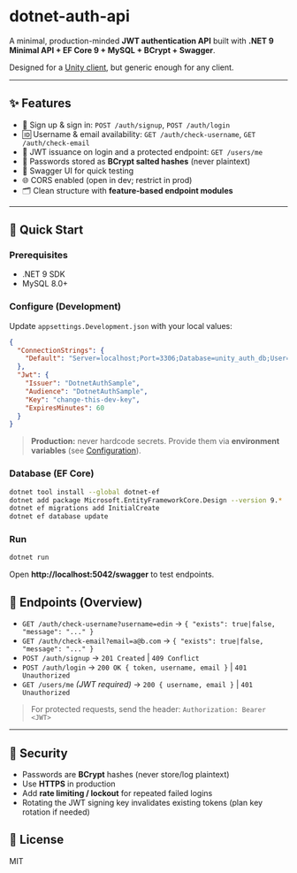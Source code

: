 # dotnet-auth-api

A minimal, production-minded **JWT authentication API** built with **.NET 9 Minimal API + EF Core 9 + MySQL + BCrypt + Swagger**.

Designed for a [Unity client](https://github.com/edinylcnn/unity-auth-client), but generic enough for any client.

---

## ✨ Features

- 🔐 Sign up & sign in: `POST /auth/signup`, `POST /auth/login`
- 🆔 Username & email availability: `GET /auth/check-username`, `GET /auth/check-email`
- 🎫 JWT issuance on login and a protected endpoint: `GET /users/me`
- 🔑 Passwords stored as **BCrypt salted hashes** (never plaintext)
- 📖 Swagger UI for quick testing
- 🌐 CORS enabled (open in dev; restrict in prod)
- 🗂️ Clean structure with **feature-based endpoint modules**

---

## 🚀 Quick Start

### Prerequisites
- .NET 9 SDK
- MySQL 8.0+  

### Configure (Development)
Update `appsettings.Development.json` with your local values:
```json
{
  "ConnectionStrings": {
    "Default": "Server=localhost;Port=3306;Database=unity_auth_db;User=root;Password=CHANGEME;SslMode=None;"
  },
  "Jwt": {
    "Issuer": "DotnetAuthSample",
    "Audience": "DotnetAuthSample",
    "Key": "change-this-dev-key",
    "ExpiresMinutes": 60
  }
}
```

> **Production:** never hardcode secrets. Provide them via **environment variables** (see [Configuration](https://learn.microsoft.com/en-us/dotnet/core/extensions/configuration)).

### Database (EF Core)
```bash
dotnet tool install --global dotnet-ef
dotnet add package Microsoft.EntityFrameworkCore.Design --version 9.*
dotnet ef migrations add InitialCreate
dotnet ef database update
```

### Run
```bash
dotnet run
```
Open **http://localhost:5042/swagger** to test endpoints.  

## 🧭 Endpoints (Overview)

- `GET /auth/check-username?username=edin` → `{ "exists": true|false, "message": "..." }`
- `GET /auth/check-email?email=a@b.com` → `{ "exists": true|false, "message": "..." }`
- `POST /auth/signup` → `201 Created` | `409 Conflict`
- `POST /auth/login` → `200 OK { token, username, email }` | `401 Unauthorized`
- `GET /users/me` *(JWT required)* → `200 { username, email }` | `401 Unauthorized`

> For protected requests, send the header: `Authorization: Bearer <JWT>`

---

## 🔐 Security

- Passwords are **BCrypt** hashes (never store/log plaintext)
- Use **HTTPS** in production
- Add **rate limiting / lockout** for repeated failed logins
- Rotating the JWT signing key invalidates existing tokens (plan key rotation if needed)

## 📜 License

MIT
